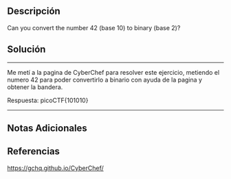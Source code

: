 
## Descripción

Can you convert the number 42 (base 10) to binary (base 2)?
## Solución

***
Me metí a la pagina de CyberChef para resolver este ejercicio, metiendo el numero 42 para poder convertirlo a binario con ayuda de la pagina y obtener la bandera. 


Respuesta: picoCTF{101010}

***

## Notas Adicionales

## Referencias

https://gchq.github.io/CyberChef/

